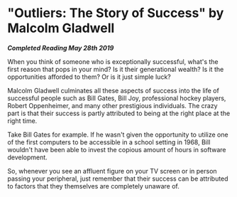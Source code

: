 # "Outliers: The Story of Success" by Malcolm Gladwell

***Completed Reading May 28th 2019***

When you think of someone who is exceptionally successful, what's the first reason that pops in your mind? Is it their generational wealth? Is it the opportunities afforded to them? Or is it just simple luck?

Malcolm Gladwell culminates all these aspects of success into the life of successful people such as Bill Gates, Bill Joy, professional hockey players, Robert Oppenheimer, and many other prestigious individuals. The crazy part is that their success is partly attributed to being at the right place at the right time.

Take Bill Gates for example. If he wasn't given the opportunity to utilize one of the first computers to be accessible in a school setting in 1968, Bill wouldn't have been able to invest the copious amount of hours in software development.

So, whenever you see an affluent figure on your TV screen or in person passing your peripheral, just remember that their success can be attributed to factors that they themselves are completely unaware of.
